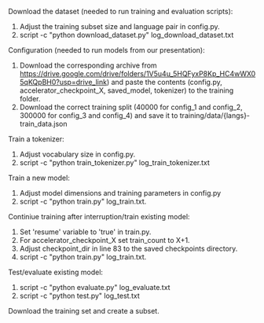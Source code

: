 Download the dataset (needed to run training and evaluation scripts):
1. Adjust the training subset size and language pair in config.py.
2. script -c "python download_dataset.py" log_download_dataset.txt

Configuration (needed to run models from our presentation):
1. Download the corresponding archive from https://drive.google.com/drive/folders/1V5u4u_5HQFyxP8Kp_HC4wWX05qKQpBH0?usp=drive_link) and paste the contents (config.py, accelerator_checkpoint_X, saved_model, tokenizer) to the training folder.
2. Download the correct training split (40000 for config_1 and config_2, 300000 for config_3 and config_4) and save it to training/data/{langs}-train_data.json

Train a tokenizer:
1. Adjust vocabulary size in config.py.
2. script -c "python train_tokenizer.py" log_train_tokenizer.txt

Train a new model:
1. Adjust model dimensions and training parameters in config.py 
2. script -c "python train.py" log_train.txt.

Continiue training after interruption/train existing model:
1. Set 'resume' variable to 'true' in train.py.
2. For accelerator_checkpoint_X set train_count to X+1.
3. Adjust checkpoint_dir in line 83 to the saved checkpoints directory.
2. script -c "python train.py" log_train.txt.

Test/evaluate existing model: 
1. script -c "python evaluate.py" log_evaluate.txt
2. script -c "python test.py" log_test.txt


Download the training set and create a subset.